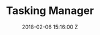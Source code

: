 ---
title: Tasking Manager
date: 2018-02-06 15:16:00 Z
position: 4
Block 0:
  Header: 
  Text: Open-source tool designed to support collaborative remote mapping activity in OpenStreetMap.
  Image: "https://cdn.hotosm.org/website/Screen+Shot+2021-12-16+at+12.26.52+pm-de2129.png"
Block 1:
  Section: What is it?
  Header: The Tasking Manager is a mapping tool specifically created to break down mapping projects into smaller tasks. 
  Text: The HOT Tasking Manager is a mapping tool designed and built for the HOT’s collaborative mapping process in OpenStreetMap. The purpose of the tool is to divide up a mapping project into smaller tasks that can be completed rapidly with many people working on the same overall area. It shows which areas need to be mapped and which areas need the mapping validated.
  Image: https://cdn.hotosm.org/website/open-source.png
  Tools:
  - Name: Learn More
    URL: https://tasks.hotosm.org/
Block 2:
  Header: Field Data Collection
  Text: fAIr is an open AI-assisted mapping service developed by the Humanitarian OpenStreetMap Team (HOT) that aims to improve the efficiency and accuracy of mapping efforts for humanitarian purposes.
  Rectangle-1:
    Icon: fa-solid fa-circle-nodes
    Header: Mapping Coordination
    Highlight: The Tasking Manager improves coordination for remote mapping by <strong> preventing duplicate mapping in the same location at the same time, ensuring speed and efficiency.</strong>
  Rectangle-2:
    Icon: fa-solid fa-download
    Header: Data Quality Assurance
    Highlight: Tasking Manager improves data quality by including a <strong>validation mechanism from the experienced mapper</strong>, that ensures data completeness and accuracy.
  Rectangle-3:
    Icon: fa-solid fa-magnifying-glass-chart
    Header: Data Accessibility
    Highlight: Tasking Manager enables users to <strong>effortlessly access OpenStreetMap data</strong> directly from the task project.
Block 3:
  Header: "How does it work?"
  Highlight: Tasking Manager allows multiple individuals to work simultaneously on the same overall area, enabling rapid completion of the project.
  Text: "The Tasking Manager's role involves presenting a specific geographic region and dividing it into small mapping areas known as 'tasks'. These tasks can be assigned to a mapper to prevent others from mapping the same objects, introducing duplicate data, or encountering conflicts. Once the mapping is finished in a particular area, the mapper marks the 'task' as done in the Tasking Manager. Mappers can then choose a new task to continue contributing to OpenStreetMap.<br><br>Experienced mappers review each task to ensure the quality of the data added to OpenStreetMap meets the required standards. They may either validate the task or return it to the mappers with guidance on how to enhance it."
  Image: "https://www.hotosm.org/uploads/TM-grid.gif" 
  Tools:
  - Name: Website
    URL: https://tasks.hotosm.org/
  - Name: TM GitHub
    URL: https://github.com/hotosm/tasking-manager
  - Name: HOT Docs
    URL: https://docs.hotosm.org/
Block 4:
  Header: Open Aerial Map (OAM)
  Text: OpenAerialMap is an open service to provide access to a commons of openly licensed imagery and map layer services. Download or contribute imagery to the growing commons of openly licensed imagery.
  Image: "https://cdn.hotosm.org/website/GAL+Group+for+Mapping+Tips+Post.jpg"
  Tools:
  - Name: Learn More
    URL: https://openaerialmap.org/
Block 5:
  Header: Field Mapping Tasking Manager (FMTM)
  Text: The FMTM is a standalone mobile and web application that works using OpenDataKit (ODK), a powerful data collection platform that leverages commonly-available mobile Android devices to enable people to input information including geospatial data in the field.
  Image: https://cdn.hotosm.org/website/open-source.png
  Tools:
  - Name: Learn More
    URL: https://fmtm.hotosm.org/
layout: product-pages
---